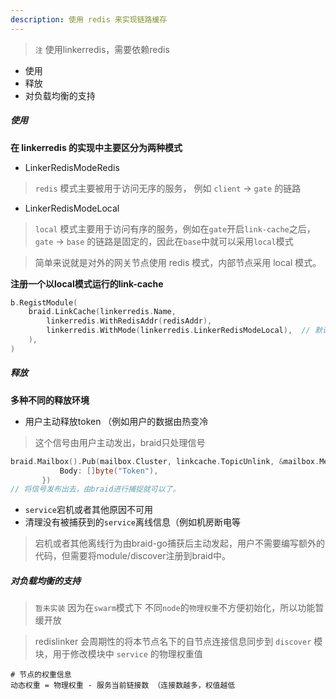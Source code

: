 ```yaml
---
description: 使用 redis 来实现链路缓存
---
```


> `注` 使用linkerredis，需要依赖redis

* 使用
* 释放
* 对负载均衡的支持


##### 使用

**在 linkerredis 的实现中主要区分为两种模式**

* LinkerRedisModeRedis
 > `redis` 模式主要被用于访问无序的服务， 例如 `client` -> `gate` 的链路
* LinkerRedisModeLocal
 > `local` 模式主要用于访问有序的服务，例如在`gate`开启`link-cache`之后，`gate` -> `base` 的链路是固定的，因此在`base`中就可以采用`local`模式

> 简单来说就是对外的网关节点使用 redis 模式，内部节点采用 local 模式。

**注册一个以local模式运行的link-cache**

```go
b.RegistModule(
    braid.LinkCache(linkerredis.Name,
        linkerredis.WithRedisAddr(redisAddr),
        linkerredis.WithMode(linkerredis.LinkerRedisModeLocal),  // 默认是redis 
    ),
)
```

##### 释放

**多种不同的释放环境**

* 用户主动释放token （例如用户的数据由热变冷
 > 这个信号由用户主动发出，braid只处理信号
 ```go
braid.Mailbox().Pub(mailbox.Cluster, linkcache.TopicUnlink, &mailbox.Message{
			Body: []byte("Token"),
		})
// 将信号发布出去，由braid进行捕捉就可以了。
 ```
* `service`宕机或者其他原因不可用
* 清理没有被捕获到的`service`离线信息（例如机房断电等

> 宕机或者其他离线行为由braid-go捕获后主动发起，用户不需要编写额外的代码，但需要将module/discover注册到braid中。


##### 对负载均衡的支持
> `暂未实装` 因为在`swarm`模式下 不同`node`的`物理权重`不方便初始化，所以功能暂缓开放

> redislinker 会周期性的将本节点名下的自节点连接信息同步到 `discover` 模块，用于修改模块中 `service` 的物理权重值

```shell
# 节点的权重信息
动态权重 = 物理权重 - 服务当前链接数 （连接数越多，权值越低
```
